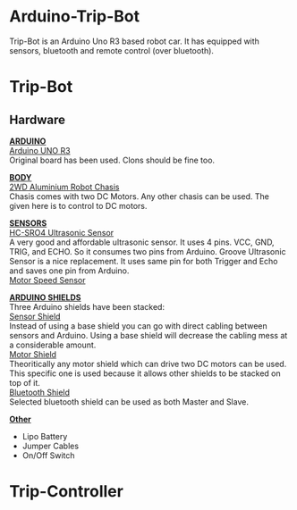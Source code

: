 # Arduino-Trip-Bot
Trip-Bot is an Arduino Uno R3 based robot car. It has equipped with sensors, bluetooth and remote control (over bluetooth).

<h1>Trip-Bot</h1>
<h2>Hardware</h2>
    <p>
        <b><u>ARDUINO</u></b><br>
        <a target="_blank" href="https://www.amazon.com/ELEGOO-Board-ATmega328P-ATMEGA16U2-Compliant/dp/B01EWOE0UU/ref=sr_1_2_sspa?dchild=1&keywords=arduino+uno&qid=1611699587&sr=8-2-spons&psc=1&spLa=ZW5jcnlwdGVkUXVhbGlmaWVyPUExNlNRTzY3RUZENzNVJmVuY3J5cHRlZElkPUEwOTQzOTgwM08wTElUQzg4WUxBUCZlbmNyeXB0ZWRBZElkPUEwNzY1NzM2M0VJQ0VJMTdZNDVHWCZ3aWRnZXROYW1lPXNwX2F0ZiZhY3Rpb249Y2xpY2tSZWRpcmVjdCZkb05vdExvZ0NsaWNrPXRydWU="> Arduino UNO R3 </a><br>
        Original board has been used. Clons should be fine too. 
    </p>
    <p>
        <b><u>BODY</u></b><br>
        <a target="_blank" href="https://www.amazon.com/ALLPARTZ-Aluminum-Educational-Robotics-Engineering/dp/B07LCHPQ9G/ref=sr_1_80?crid=3327LULUMAFWB&dchild=1&keywords=2wd%2Brobot%2Bchassis&qid=1611698062&sprefix=2wd%2Brobot%2B%2Caps%2C311&sr=8-80&th=1"> 2WD Aluminium Robot Chasis </a><br>
        Chasis comes with two DC Motors. Any other chasis can be used. The given here is to control to DC motors. 
    </p>
    <p>
        <b><u>SENSORS</u></b><br>
        <a target="_blank" href="https://www.amazon.com/SainSmart-HC-SR04-Ranging-Detector-Distance/dp/B004U8TOE6/ref=sr_1_8?crid=CJP1YF8JKMDV&dchild=1&keywords=hc-sr04&qid=1611698562&sprefix=hc-sr%2Caps%2C291&sr=8-8"> HC-SRO4 Ultrasonic Sensor</a><br>
        A very good and affordable ultrasonic sensor. It uses 4 pins. VCC, GND, TRIG, and ECHO. So it consumes two pins from Arduino. Groove Ultrasonic Sensor is a nice replacement. It uses same pin for both Trigger and Echo and saves one pin from Arduino.<br>
        <a target="_blank" href="https://www.electroschematics.com/motor-speed-sensor-module-circuit/"> Motor Speed Sensor</a><br>
    </p>
    <p>
        <b><u>ARDUINO SHIELDS</u></b><br>
        Three Arduino shields have been stacked:<br>
        <a target="_blank" href="https://wiki.seeedstudio.com/Base_Shield_V2/"> Sensor Shield</a><br>
        Instead of using a base shield you can go with direct cabling between sensors and Arduino. Using a base shield will decrease the cabling mess at a considerable amount.<br>
        <a target="_blank" href="https://wiki.seeedstudio.com/Base_Shield_V2/"> Motor Shield</a><br>
        Theoritically any motor shield which can drive two DC motors can be used. This specific one is used because it allows other shields to be stacked on top of it.<br>
        <a target="_blank" href="https://wiki.seeedstudio.com/Bluetooth_Shield_V2/"> Bluetooth Shield</a><br>
        Selected bluetooth shield can be used as both Master and Slave.<br>
    </p>
        <p>
        <b><u>Other</u></b><br>
        <ul>
            <li>Lipo Battery</li>
            <li>Jumper Cables</li>
            <li>On/Off Switch</li>
        </ul>
    </p>

<h1>Trip-Controller</h1>
